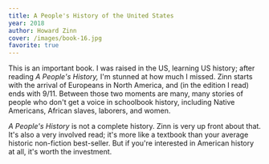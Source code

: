 ```yaml
---
title: A People's History of the United States
year: 2018
author: Howard Zinn
cover: /images/book-16.jpg
favorite: true
---
```


This is an important book. I was raised in the US, learning US history; after reading *A People's History,* I'm stunned at how much I missed. Zinn starts with the arrival of Europeans in North America, and (in the edition I read) ends with 9/11. Between those two moments are many, many stories of people who don't get a voice in schoolbook history, including Native Americans, African slaves, laborers, and women.

*A People's History* is not a complete history. Zinn is very up front about that. It's also a very involved read; it's more like a textbook than your average historic non-fiction best-seller. But if you're interested in American history at all, it's worth the investment.